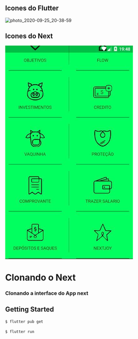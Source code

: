 
## Icones do Flutter 



![photo_2020-09-25_20-38-59](https://user-images.githubusercontent.com/32718131/94324420-33480780-ff70-11ea-98a6-3b267d893576.jpg)



## Icones do Next


![icones_next.jpg](https://github.com/adrian7123/clonando_next/blob/master/next/preview/icones_next.jpg)



# Clonando o Next
### Clonando a interface do App next

## Getting Started

```
$ flutter pub get

$ flutter run
```
